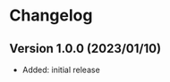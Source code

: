 Changelog
=========

Version 1.0.0 (2023/01/10)
--------------------------

* Added: initial release
